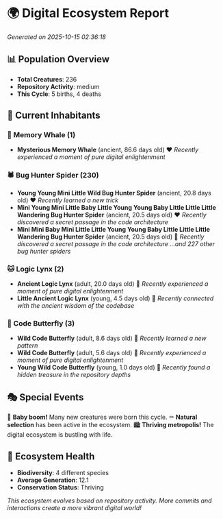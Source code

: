 # 🌍 Digital Ecosystem Report
*Generated on 2025-10-15 02:36:18*

## 📊 Population Overview
- **Total Creatures**: 236
- **Repository Activity**: medium
- **This Cycle**: 5 births, 4 deaths

## 👥 Current Inhabitants

### 🐋 Memory Whale (1)
- **Mysterious Memory Whale** (ancient, 86.6 days old) ❤️
  *Recently experienced a moment of pure digital enlightenment*

### 🕷️ Bug Hunter Spider (230)
- **Young Young Mini Little Wild Bug Hunter Spider** (ancient, 20.8 days old) ❤️
  *Recently learned a new trick*
- **Mini Young Mini Little Baby Little Young Young Baby Little Little Little Wandering Bug Hunter Spider** (ancient, 20.5 days old) ❤️
  *Recently discovered a secret passage in the code architecture*
- **Mini Mini Baby Mini Little Little Young Young Baby Little Little Little Wandering Bug Hunter Spider** (ancient, 20.5 days old) 💛
  *Recently discovered a secret passage in the code architecture*
  *...and 227 other bug hunter spiders*

### 🐱 Logic Lynx (2)
- **Ancient Logic Lynx** (adult, 20.0 days old) 💛
  *Recently experienced a moment of pure digital enlightenment*
- **Little Ancient Logic Lynx** (young, 4.5 days old) 💚
  *Recently connected with the ancient wisdom of the codebase*

### 🦋 Code Butterfly (3)
- **Wild Code Butterfly** (adult, 8.6 days old) 💚
  *Recently learned a new pattern*
- **Wild Code Butterfly** (adult, 5.6 days old) 💚
  *Recently experienced a moment of pure digital enlightenment*
- **Young Wild Code Butterfly** (young, 1.0 days old) 💚
  *Recently found a hidden treasure in the repository depths*

## 🎭 Special Events

🎉 **Baby boom!** Many new creatures were born this cycle.
⚰️ **Natural selection** has been active in the ecosystem.
🏙️ **Thriving metropolis!** The digital ecosystem is bustling with life.

## 🔬 Ecosystem Health
- **Biodiversity**: 4 different species
- **Average Generation**: 12.1
- **Conservation Status**: Thriving

*This ecosystem evolves based on repository activity. More commits and interactions create a more vibrant digital world!*